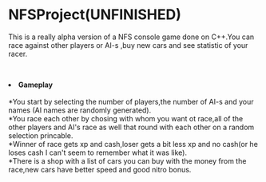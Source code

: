 # NFSProject(UNFINISHED)
This is a really alpha version of a NFS console game done on C++.You can race against other players or AI-s ,buy new cars and see
statistic of your racer.

</br><b><li>Gameplay</li></b>
</br>*You start by selecting the number of players,the number of AI-s and your names (AI names are randomly generated).
</br>*You race each other by chosing with whom you want ot race,all of the other players and AI's race as well that round with each other
on a random selection princable.
</br>*Winner of race gets xp and cash,loser gets a bit less xp and no cash(or he loses cash I can't seem to remember what it was like).
</br>*There is a shop with a list of cars you can buy with the money from the race,new cars have better speed and good nitro bonus.
